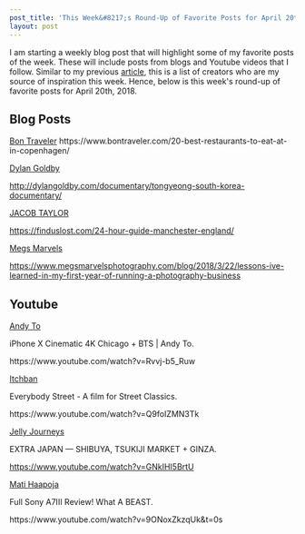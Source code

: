 ```yaml
---
post_title: 'This Week&#8217;s Round-Up of Favorite Posts for April 20th'
layout: post
---
```

I am starting a weekly blog post that will highlight some of my favorite posts of the week. These will include posts from blogs and Youtube videos that I follow. Similar to my previous <a href="https://www.moderrn.com/2018/01/22/top-10-photography-blogs/" rel="noopener" target="_blank">article</a>, this is a list of creators who are my source of inspiration this week. Hence, below is this week's round-up of favorite posts for April 20th, 2018.

<h2>Blog Posts</h2>
<p><a href="https://www.bontraveler.com/20-best-restaurants-to-eat-at-in-copenhagen/" rel="noopener" target="_blank">Bon Traveler</a>
https://www.bontraveler.com/20-best-restaurants-to-eat-at-in-copenhagen/


<p><a href="http://dylangoldby.com/documentary/tongyeong-south-korea-documentary/" rel="noopener" target="_blank">Dylan Goldby </a>

http://dylangoldby.com/documentary/tongyeong-south-korea-documentary/

<p><a href="https://finduslost.com/24-hour-guide-manchester-england/" rel="noopener" target="_blank">JACOB TAYLOR</a>

https://finduslost.com/24-hour-guide-manchester-england/


<p><a href="https://www.megsmarvelsphotography.com/blog/2018/3/22/lessons-ive-learned-in-my-first-year-of-running-a-photography-business" rel="noopener" target="_blank">Megs Marvels</a>

https://www.megsmarvelsphotography.com/blog/2018/3/22/lessons-ive-learned-in-my-first-year-of-running-a-photography-business

<h2>Youtube</h2>
<a href="https://www.youtube.com/watch?v=Rvvj-b5_Ruw" target="_blank" rel="noopener">Andy To</a>
<p>iPhone X Cinematic 4K Chicago + BTS | Andy To.</p>
https://www.youtube.com/watch?v=Rvvj-b5_Ruw


<a href="https://www.youtube.com/watch?v=Q9foIZMN3Tk" target="_blank" rel="noopener">Itchban</a>
<p>Everybody Street - A film for Street Classics.</p>
https://www.youtube.com/watch?v=Q9foIZMN3Tk

<a href="https://www.youtube.com/watch?v=GNkIHI5BrtU" target="_blank" rel="noopener" > Jelly Journeys</a>
<p>EXTRA JAPAN — SHIBUYA, TSUKIJI MARKET + GINZA.</p>

https://www.youtube.com/watch?v=GNkIHI5BrtU

<a href="https://www.youtube.com/watch?v=9ONoxZkzqUk&t=0s" target="_blank" rel="noopener" >Mati Haapoja</a>
<p>Full Sony A7III Review! What A BEAST.</p>
https://www.youtube.com/watch?v=9ONoxZkzqUk&t=0s
